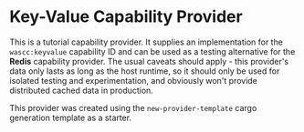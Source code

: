 # Key-Value Capability Provider

This is a tutorial capability provider. It supplies an implementation for the `wascc:keyvalue` capability ID and can be used as a testing alternative for the **Redis** capability provider. The usual caveats should apply - this provider's data only lasts as long as the host runtime, so it should only be used for isolated testing and experimentation, and obviously won't provide distributed cached data in production.

This provider was created using the `new-provider-template` cargo generation template as a starter.
